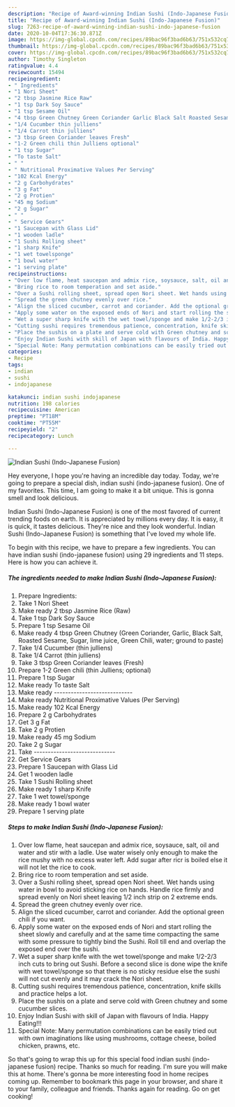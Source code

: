 ```yaml
---
description: "Recipe of Award-winning Indian Sushi (Indo-Japanese Fusion)"
title: "Recipe of Award-winning Indian Sushi (Indo-Japanese Fusion)"
slug: 7263-recipe-of-award-winning-indian-sushi-indo-japanese-fusion
date: 2020-10-04T17:36:30.871Z
image: https://img-global.cpcdn.com/recipes/89bac96f3bad6b63/751x532cq70/indian-sushi-indo-japanese-fusion-recipe-main-photo.jpg
thumbnail: https://img-global.cpcdn.com/recipes/89bac96f3bad6b63/751x532cq70/indian-sushi-indo-japanese-fusion-recipe-main-photo.jpg
cover: https://img-global.cpcdn.com/recipes/89bac96f3bad6b63/751x532cq70/indian-sushi-indo-japanese-fusion-recipe-main-photo.jpg
author: Timothy Singleton
ratingvalue: 4.4
reviewcount: 15494
recipeingredient:
- " Ingredients"
- "1 Nori Sheet"
- "2 tbsp Jasmine Rice Raw"
- "1 tsp Dark Soy Sauce"
- "1 tsp Sesame Oil"
- "4 tbsp Green Chutney Green Coriander Garlic Black Salt Roasted Sesame Sugar lime juice Green Chili water ground to paste"
- "1/4 Cucumber thin julliens"
- "1/4 Carrot thin julliens"
- "3 tbsp Green Coriander leaves Fresh"
- "1-2 Green chili thin Julliens optional"
- "1 tsp Sugar"
- "To taste Salt"
- " "
- " Nutritional Proximative Values Per Serving"
- "102 Kcal Energy"
- "2 g Carbohydrates"
- "3 g Fat"
- "2 g Protien"
- "45 mg Sodium"
- "2 g Sugar"
- " "
- " Service Gears"
- "1 Saucepan with Glass Lid"
- "1 wooden ladle"
- "1 Sushi Rolling sheet"
- "1 sharp Knife"
- "1 wet towelsponge"
- "1 bowl water"
- "1 serving plate"
recipeinstructions:
- "Over low flame, heat saucepan and admix rice, soysauce, salt, oil and water and stir with a ladle. Use water wisely only enough to make the rice mushy with no excess water left. Add sugar after ricr is boiled else it will not let the rice to cook."
- "Bring rice to room temperation and set aside."
- "Over a Sushi rolling sheet, spread open Nori sheet. Wet hands using water in bowl to avoid sticking rice on hands. Handle rice firmly and spread evenly on Nori sheet leaving 1/2 inch strip on 2 extreme ends."
- "Spread the green chutney evenly over rice."
- "Align the sliced cucumber, carrot and coriander. Add the optional green chili if you want."
- "Apply some water on the exposed ends of Nori and start rolling the sheet slowly and carefully and at the same time compacting the same with some pressure to tightly bind the Sushi. Roll till end and overlap the exposed end over the sushi."
- "Wet a super sharp knife with the wet towel/sponge and make 1/2-2/3 inch cuts to bring out Sushi. Before a second slice is done wipe the knife with wet towel/sponge so that there is no sticky residue else the sushi will not cut evenly and it may crack the Nori sheet."
- "Cutting sushi requires tremendous patience, concentration, knife skills and practice helps a lot."
- "Place the sushis on a plate and serve cold with Green chutney and some cucumber slices."
- "Enjoy Indian Sushi with skill of Japan with flavours of India. Happy Eating!!!"
- "Special Note: Many permutation combinations can be easily tried out with own imaginations like using mushrooms, cottage cheese, boiled chicken, prawns, etc."
categories:
- Recipe
tags:
- indian
- sushi
- indojapanese

katakunci: indian sushi indojapanese 
nutrition: 198 calories
recipecuisine: American
preptime: "PT18M"
cooktime: "PT55M"
recipeyield: "2"
recipecategory: Lunch

---
```



![Indian Sushi (Indo-Japanese Fusion)](https://img-global.cpcdn.com/recipes/89bac96f3bad6b63/751x532cq70/indian-sushi-indo-japanese-fusion-recipe-main-photo.jpg)

Hey everyone, I hope you're having an incredible day today. Today, we're going to prepare a special dish, indian sushi (indo-japanese fusion). One of my favorites. This time, I am going to make it a bit unique. This is gonna smell and look delicious.



Indian Sushi (Indo-Japanese Fusion) is one of the most favored of current trending foods on earth. It is appreciated by millions every day. It is easy, it is quick, it tastes delicious. They're nice and they look wonderful. Indian Sushi (Indo-Japanese Fusion) is something that I've loved my whole life.


To begin with this recipe, we have to prepare a few ingredients. You can have indian sushi (indo-japanese fusion) using 29 ingredients and 11 steps. Here is how you can achieve it.

<!--inarticleads1-->

##### The ingredients needed to make Indian Sushi (Indo-Japanese Fusion):

1. Prepare  Ingredients:
1. Take 1 Nori Sheet
1. Make ready 2 tbsp Jasmine Rice (Raw)
1. Take 1 tsp Dark Soy Sauce
1. Prepare 1 tsp Sesame Oil
1. Make ready 4 tbsp Green Chutney (Green Coriander, Garlic, Black Salt, Roasted Sesame, Sugar, lime juice, Green Chili, water; ground to paste)
1. Take 1/4 Cucumber (thin julliens)
1. Take 1/4 Carrot (thin julliens)
1. Take 3 tbsp Green Coriander leaves (Fresh)
1. Prepare 1-2 Green chili (thin Julliens; optional)
1. Prepare 1 tsp Sugar
1. Make ready To taste Salt
1. Make ready  ----------------------------
1. Make ready  Nutritional Proximative Values (Per Serving)
1. Make ready 102 Kcal Energy
1. Prepare 2 g Carbohydrates
1. Get 3 g Fat
1. Take 2 g Protien
1. Make ready 45 mg Sodium
1. Take 2 g Sugar
1. Take  -----------------------------
1. Get  Service Gears
1. Prepare 1 Saucepan with Glass Lid
1. Get 1 wooden ladle
1. Take 1 Sushi Rolling sheet
1. Make ready 1 sharp Knife
1. Take 1 wet towel/sponge
1. Make ready 1 bowl water
1. Prepare 1 serving plate




<!--inarticleads2-->

##### Steps to make Indian Sushi (Indo-Japanese Fusion):

1. Over low flame, heat saucepan and admix rice, soysauce, salt, oil and water and stir with a ladle. Use water wisely only enough to make the rice mushy with no excess water left. Add sugar after ricr is boiled else it will not let the rice to cook.
1. Bring rice to room temperation and set aside.
1. Over a Sushi rolling sheet, spread open Nori sheet. Wet hands using water in bowl to avoid sticking rice on hands. Handle rice firmly and spread evenly on Nori sheet leaving 1/2 inch strip on 2 extreme ends.
1. Spread the green chutney evenly over rice.
1. Align the sliced cucumber, carrot and coriander. Add the optional green chili if you want.
1. Apply some water on the exposed ends of Nori and start rolling the sheet slowly and carefully and at the same time compacting the same with some pressure to tightly bind the Sushi. Roll till end and overlap the exposed end over the sushi.
1. Wet a super sharp knife with the wet towel/sponge and make 1/2-2/3 inch cuts to bring out Sushi. Before a second slice is done wipe the knife with wet towel/sponge so that there is no sticky residue else the sushi will not cut evenly and it may crack the Nori sheet.
1. Cutting sushi requires tremendous patience, concentration, knife skills and practice helps a lot.
1. Place the sushis on a plate and serve cold with Green chutney and some cucumber slices.
1. Enjoy Indian Sushi with skill of Japan with flavours of India. Happy Eating!!!
1. Special Note: Many permutation combinations can be easily tried out with own imaginations like using mushrooms, cottage cheese, boiled chicken, prawns, etc.




So that's going to wrap this up for this special food indian sushi (indo-japanese fusion) recipe. Thanks so much for reading. I'm sure you will make this at home. There's gonna be more interesting food in home recipes coming up. Remember to bookmark this page in your browser, and share it to your family, colleague and friends. Thanks again for reading. Go on get cooking!
